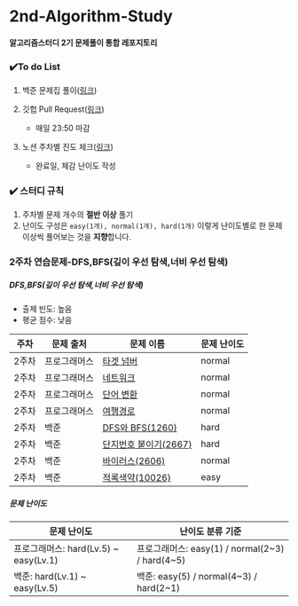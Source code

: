 # 2nd-Algorithm-Study

#### 알고리즘스터디 2기 문제풀이 통합 레포지토리



### :heavy_check_mark:To do List

1. 백준 문제집 풀이([링크](https://www.acmicpc.net/group/workbook/view/14044/43154))
2. 깃헙 Pull Request([링크](https://github.com/scf-study-algorithm/2nd-Algorithm-Study))
   * 매일 23:50 마감
3. 노션 주차별 진도 체크([링크](https://streetcodefighter.notion.site/22cf0ee44fce4173a22bc15728d0b8f2?v=923b0297a4c543c3a586ff6cfb526e41))

   * 완료일, 체감 난이도 작성



### :heavy_check_mark: 스터디 규칙

1. 주차별 문제 개수의 **절반 이상** 풀기
2. 난이도 구성은 `easy(1개), normal(1개), hard(1개)` 이렇게 난이도별로 한 문제 이상씩 풀어보는 것을 **지향**합니다.



### 2주차 연습문제-DFS,BFS(깊이 우선 탐색,너비 우선 탐색)

##### DFS,BFS(깊이 우선 탐색,너비 우선 탐색)

* 출제 빈도: 높음
* 평균 점수: 낮음

| 주차  | 문제 출처    | 문제 이름                                                    | 문제 난이도 |
| ----- | ------------ | ------------------------------------------------------------ | ----------- |
| 2주차 | 프로그래머스 | [타겟 넘버](https://programmers.co.kr/learn/courses/30/lessons/43165) | normal      |
| 2주차 | 프로그래머스 | [네트워크](https://programmers.co.kr/learn/courses/30/lessons/43162) | normal      |
| 2주차 | 프로그래머스 | [단어 변환](https://programmers.co.kr/learn/courses/30/lessons/43163) | normal      |
| 2주차 | 프로그래머스 | [여행경로](https://programmers.co.kr/learn/courses/30/lessons/43164) | normal      |
| 2주차 | 백준         | [DFS와 BFS(1260)](https://www.acmicpc.net/problem/1260)      | hard        |
| 2주차 | 백준         | [단지번호 붙이기(2667)](https://www.acmicpc.net/problem/2667) | hard        |
| 2주차 | 백준         | [바이러스(2606)](https://www.acmicpc.net/problem/2606)       | normal      |
| 2주차 | 백준         | [적록색약(10026)](https://www.acmicpc.net/problem/10026)     | easy        |



##### 문제 난이도

| 문제 난이도                           | 난이도 분류 기준                                |
| ------------------------------------- | ----------------------------------------------- |
| 프로그래머스: hard(Lv.5) ~ easy(Lv.1) | 프로그래머스: easy(1) / normal(2~3) / hard(4~5) |
| 백준: hard(Lv.1) ~ easy(Lv.5)         | 백준: easy(5) / normal(4~3) / hard(2~1)         |

